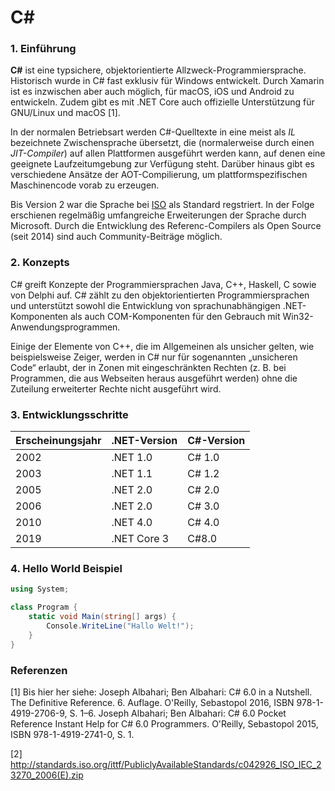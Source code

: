 # C#

### 1. Einführung

**C#** ist eine typsichere, objektorientierte Allzweck-Programmiersprache. Historisch wurde in C# fast exklusiv für Windows entwickelt. Durch Xamarin ist es inzwischen aber auch möglich, für macOS, iOS und Android zu entwickeln. Zudem gibt es mit .NET Core auch offizielle Unterstützung für GNU/Linux und macOS [1].

In der normalen Betriebsart werden C#-Quelltexte in eine meist als *IL* bezeichnete Zwischensprache übersetzt, die (normalerweise durch einen *JIT-Compiler*) auf allen Plattformen ausgeführt werden kann, auf denen eine geeignete Laufzeitumgebung zur Verfügung steht. Darüber hinaus gibt es verschiedene Ansätze der AOT-Compilierung, um plattformspezifischen Maschinencode vorab zu erzeugen.

Bis Version 2 war die Sprache bei [ISO](http://standards.iso.org/ittf/PubliclyAvailableStandards/c042926_ISO_IEC_23270_2006(E).zip) als Standard regstriert. In der Folge erschienen regelmäßig umfangreiche Erweiterungen der Sprache durch Microsoft. Durch die Entwicklung des Referenc-Compilers als Open Source (seit 2014) sind auch Community-Beiträge möglich.

### 2. Konzepts

C# greift Konzepte der Programmiersprachen Java, C++, Haskell, C sowie von Delphi auf. C# zählt zu den objektorientierten Programmiersprachen und unterstützt sowohl die Entwicklung von sprachunabhängigen .NET-Komponenten als auch COM-Komponenten für den Gebrauch mit Win32-Anwendungsprogrammen.

Einige der Elemente von C++, die im Allgemeinen als unsicher gelten, wie beispielsweise Zeiger, werden in C# nur für sogenannten „unsicheren Code“ erlaubt, der in Zonen mit eingeschränkten Rechten (z. B. bei Programmen, die aus Webseiten heraus ausgeführt werden) ohne die Zuteilung erweiterter Rechte nicht ausgeführt wird.

### 3. Entwicklungsschritte

Erscheinungsjahr | .NET-Version | C#-Version
--- | --- | ---
2002 | 	.NET 1.0 |	C# 1.0
2003 |	.NET 1.1 |	C# 1.2
2005 |	.NET 2.0 | C# 2.0
2006 |	.NET 2.0 | C# 3.0
2010 |	.NET 4.0 |	C# 4.0
2019 |	.NET Core 3 |	C#8.0

### 4. Hello World Beispiel
```c#
using System;

class Program {
    static void Main(string[] args) {
        Console.WriteLine("Hallo Welt!");
    }
}
```
### Referenzen

[1] Bis hier her siehe: Joseph Albahari; Ben Albahari: C# 6.0 in a Nutshell. The Definitive Reference. 6. Auflage. O'Reilly, Sebastopol 2016, ISBN 978-1-4919-2706-9, S. 1–6. Joseph Albahari; Ben Albahari: C# 6.0 Pocket Reference Instant Help for C# 6.0 Programmers. O'Reilly, Sebastopol 2015, ISBN 978-1-4919-2741-0, S. 1.

[2] http://standards.iso.org/ittf/PubliclyAvailableStandards/c042926_ISO_IEC_23270_2006(E).zip